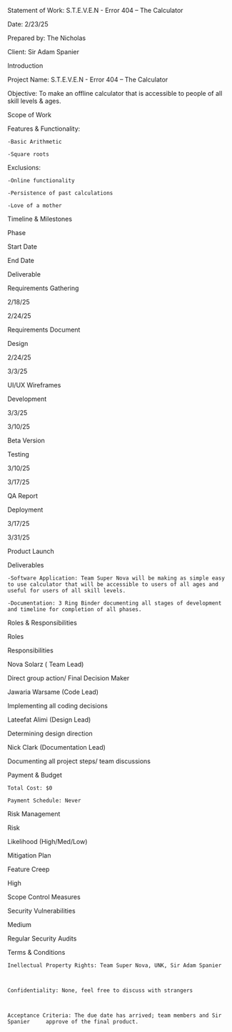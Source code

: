 Statement of Work: S.T.E.V.E.N - Error 404 – The Calculator 

 

Date: 2/23/25 

Prepared by: The Nicholas 

Client: Sir Adam Spanier 

 

Introduction 

Project Name: S.T.E.V.E.N - Error 404 – The Calculator 

Objective: To make an offline calculator that is accessible to people of all skill levels & ages. 

 

Scope of Work 

Features & Functionality: 

	-Basic Arithmetic 

	-Square roots 

Exclusions: 

	-Online functionality 

	-Persistence of past calculations 

	-Love of a mother 

 

Timeline & Milestones 

 

Phase 

Start Date 

End Date 

Deliverable 

Requirements Gathering 

2/18/25 

2/24/25 

Requirements Document 

 

Design 

2/24/25 

3/3/25 

UI/UX Wireframes 

 

Development 

3/3/25 

3/10/25 

Beta Version 

Testing 

3/10/25 

3/17/25 

QA Report 

Deployment 

3/17/25 

3/31/25 

Product Launch 

 

Deliverables 

 

	-Software Application: Team Super Nova will be making as simple easy to use calculator that will be accessible to users of all ages and useful for users of all skill levels. 

	-Documentation: 3 Ring Binder documenting all stages of development and timeline for completion of all phases. 

 

Roles & Responsibilities 

Roles 

Responsibilities 

Nova Solarz ( Team Lead) 

Direct group action/ Final Decision Maker 

Jawaria Warsame (Code Lead) 

Implementing all coding decisions 

Lateefat Alimi (Design Lead) 

Determining design direction 

Nick Clark (Documentation Lead) 

Documenting all project steps/ team discussions 

 

Payment & Budget 

	 

	Total Cost: $0 

	Payment Schedule: Never 

 

Risk Management 

	 

	 

Risk 

Likelihood (High/Med/Low) 

Mitigation Plan 

Feature Creep 

High 

Scope Control Measures 

Security Vulnerabilities 

Medium 

Regular Security Audits 

 

Terms & Conditions 

	 

	Inellectual Property Rights: Team Super Nova, UNK, Sir Adam Spanier 

 

	Confidentiality: None, feel free to discuss with strangers 

 

	Acceptance Criteria: The due date has arrived; team members and Sir Spanier 	approve of the final product. 
